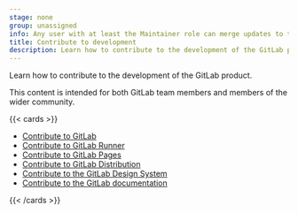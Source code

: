 ```yaml
---
stage: none
group: unassigned
info: Any user with at least the Maintainer role can merge updates to this content. For details, see https://docs.gitlab.com/development/development_processes/#development-guidelines-review.
title: Contribute to development
description: Learn how to contribute to the development of the GitLab product.
---
```


Learn how to contribute to the development of the GitLab product.

This content is intended for both GitLab team members and members of the wider community.

{{< cards >}}

- [Contribute to GitLab](contributing/_index.md)
- [Contribute to GitLab Runner](https://docs.gitlab.com/runner/development/)
- [Contribute to GitLab Pages](pages/_index.md)
- [Contribute to GitLab Distribution](distribution/_index.md)
- [Contribute to the GitLab Design System](https://design.gitlab.com/get-started/contributing/)
- [Contribute to the GitLab documentation](documentation/_index.md)

{{< /cards >}}
